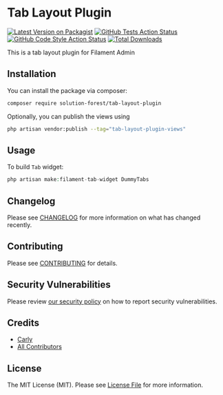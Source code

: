 # Tab Layout Plugin

[![Latest Version on Packagist](https://img.shields.io/packagist/v/solution-forest/tab-layout-plugin.svg?style=flat-square)](https://packagist.org/packages/solution-forest/tab-layout-plugin)
[![GitHub Tests Action Status](https://img.shields.io/github/workflow/status/solution-forest/tab-layout-plugin/run-tests?label=tests)](https://github.com/solution-forest/tab-layout-plugin/actions?query=workflow%3Arun-tests+branch%3Amain)
[![GitHub Code Style Action Status](https://img.shields.io/github/workflow/status/solution-forest/tab-layout-plugin/Check%20&%20fix%20styling?label=code%20style)](https://github.com/solution-forest/tab-layout-plugin/actions?query=workflow%3A"Check+%26+fix+styling"+branch%3Amain)
[![Total Downloads](https://img.shields.io/packagist/dt/solution-forest/tab-layout-plugin.svg?style=flat-square)](https://packagist.org/packages/solution-forest/tab-layout-plugin)

This is a tab layout plugin for Filament Admin

## Installation

You can install the package via composer:

```bash
composer require solution-forest/tab-layout-plugin
```

Optionally, you can publish the views using

```bash
php artisan vendor:publish --tag="tab-layout-plugin-views"
```

## Usage

To build `Tab` widget: 
```php
php artisan make:filament-tab-widget DummyTabs
```

## Changelog

Please see [CHANGELOG](CHANGELOG.md) for more information on what has changed recently.

## Contributing

Please see [CONTRIBUTING](.github/CONTRIBUTING.md) for details.

## Security Vulnerabilities

Please review [our security policy](../../security/policy) on how to report security vulnerabilities.

## Credits

- [Carly](https://github.com/n/a)
- [All Contributors](../../contributors)

## License

The MIT License (MIT). Please see [License File](LICENSE.md) for more information.
